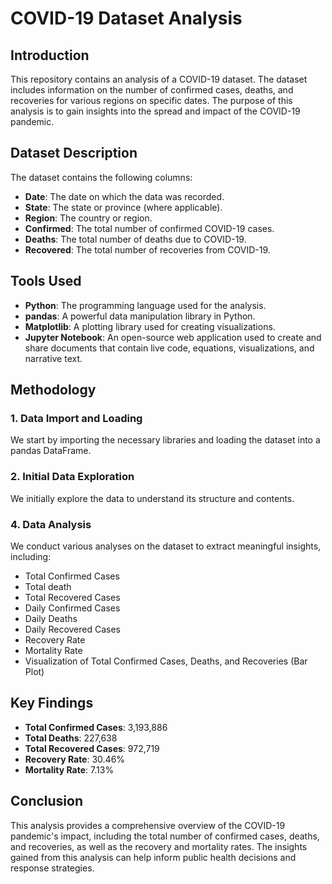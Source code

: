 # COVID-19 Dataset Analysis

## Introduction

This repository contains an analysis of a COVID-19 dataset. The dataset includes information on the number of confirmed cases, deaths, and recoveries for various regions on specific dates. The purpose of this analysis is to gain insights into the spread and impact of the COVID-19 pandemic.

## Dataset Description

The dataset contains the following columns:
- **Date**: The date on which the data was recorded.
- **State**: The state or province (where applicable).
- **Region**: The country or region.
- **Confirmed**: The total number of confirmed COVID-19 cases.
- **Deaths**: The total number of deaths due to COVID-19.
- **Recovered**: The total number of recoveries from COVID-19.

## Tools Used

- **Python**: The programming language used for the analysis.
- **pandas**: A powerful data manipulation library in Python.
- **Matplotlib**: A plotting library used for creating visualizations.
- **Jupyter Notebook**: An open-source web application used to create and share documents that contain live code, equations, visualizations, and narrative text.

## Methodology

### 1. Data Import and Loading

We start by importing the necessary libraries and loading the dataset into a pandas DataFrame.

### 2. Initial Data Exploration

We initially explore the data to understand its structure and contents.

### 4. Data Analysis

We conduct various analyses on the dataset to extract meaningful insights, including:
- Total Confirmed Cases
- Total death
- Total Recovered Cases
- Daily Confirmed Cases
- Daily Deaths
- Daily Recovered Cases
- Recovery Rate
- Mortality Rate
- Visualization of Total Confirmed Cases, Deaths, and Recoveries (Bar Plot)


## Key Findings

- **Total Confirmed Cases**: 3,193,886
- **Total Deaths**: 227,638
- **Total Recovered Cases**: 972,719
- **Recovery Rate**: 30.46%
- **Mortality Rate**: 7.13%

## Conclusion

This analysis provides a comprehensive overview of the COVID-19 pandemic's impact, including the total number of confirmed cases, deaths, and recoveries, as well as the recovery and mortality rates. The insights gained from this analysis can help inform public health decisions and response strategies.
